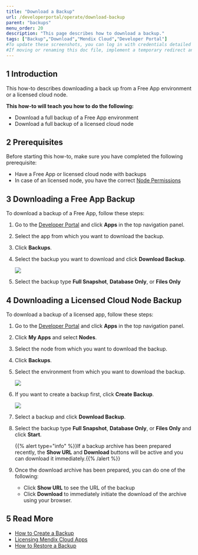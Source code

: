 ```yaml
---
title: "Download a Backup"
url: /developerportal/operate/download-backup
parent: "backups"
menu_order: 20
description: "This page describes how to download a backup."
tags: ["Backup","Download","Mendix Cloud","Developer Portal"]
#To update these screenshots, you can log in with credentials detailed in How to Update Screenshots Using Team Apps.
#If moving or renaming this doc file, implement a temporary redirect and let the respective team know they should update the URL in the product. See Mapping to Products for more details.
---
```


## 1 Introduction

This how-to describes downloading a back up from a Free App environment or a licensed cloud node.

**This how-to will teach you how to do the following:**

* Download a full backup of a Free App environment
* Download a full backup of a licensed cloud node

## 2 Prerequisites

Before starting this how-to, make sure you have completed the following prerequisite:

* Have a Free App or licensed cloud node with backups
* In case of an licensed node, you have the correct [Node Permissions](/developerportal/deploy/node-permissions)

## 3 Downloading a Free App Backup

To download a backup of a Free App, follow these steps:

1. Go to the [Developer Portal](http://sprintr.home.mendix.com) and click **Apps** in the top navigation panel.
2. Select the app from which you want to download the backup.
3. Click **Backups**.
4. Select the backup you want to download and click **Download Backup**.

    ![](attachments/download-a-backup/backupoptions-free.png)

5. Select the backup type **Full Snapshot**, **Database Only**, or **Files Only**

## 4 Downloading a Licensed Cloud Node Backup

To download a backup of a licensed app, follow these steps:

1. Go to the [Developer Portal](http://sprintr.home.mendix.com) and click **Apps** in the top navigation panel.
2. Click **My Apps** and select **Nodes**.
3. Select the node from which you want to download the backup.
4. Click **Backups**.
5. Select the environment from which you want to download the backup.

    ![](attachments/download-a-backup/environment.png)

6. If you want to create a backup first, click **Create Backup**.

    ![](attachments/download-a-backup/backupoptions.jpg)

7. Select a backup and click **Download Backup**.
8. Select the backup type **Full Snapshot**, **Database Only**, or **Files Only** and click **Start**.

    {{% alert type="info" %}}If a backup archive has been prepared recently, the **Show URL** and **Download** buttons will be active and you can download it immediately.{{% /alert %}}
    
9. Once the download archive has been prepared, you can do one of the following:

    * Click **Show URL** to see the URL of the backup
    * Click **Download** to immediately initiate the download of the archive using your browser.

## 5 Read More

* [How to Create a Backup](create-backup)
* [Licensing Mendix Cloud Apps](/developerportal/deploy/licensing-apps)
* [How to Restore a Backup](restore-backup)
